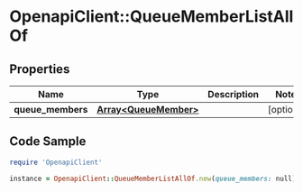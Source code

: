 # OpenapiClient::QueueMemberListAllOf

## Properties

Name | Type | Description | Notes
------------ | ------------- | ------------- | -------------
**queue_members** | [**Array&lt;QueueMember&gt;**](QueueMember.md) |  | [optional] 

## Code Sample

```ruby
require 'OpenapiClient'

instance = OpenapiClient::QueueMemberListAllOf.new(queue_members: null)
```


